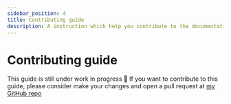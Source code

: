 ```yaml
---
sidebar_position: 4
title: Contributing guide
description: A instruction which help you contribute to the documentation
---
```


# Contributing guide

This guide is still under work in progress 🥰 If you want to contribute to this guide, please consider make your changes and open a pull request at [my GitHub repo](https://github.com/Kiri-Discord/kiri-docs)